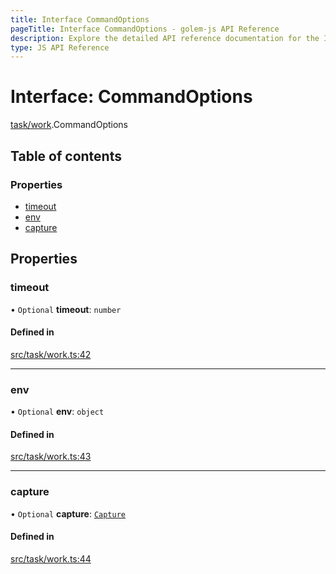 ```yaml
---
title: Interface CommandOptions
pageTitle: Interface CommandOptions - golem-js API Reference
description: Explore the detailed API reference documentation for the Interface CommandOptions within the golem-js SDK for the Golem Network.
type: JS API Reference
---
```

# Interface: CommandOptions

[task/work](../modules/task_work).CommandOptions

## Table of contents

### Properties

- [timeout](task_work.CommandOptions#timeout)
- [env](task_work.CommandOptions#env)
- [capture](task_work.CommandOptions#capture)

## Properties

### timeout

• `Optional` **timeout**: `number`

#### Defined in

[src/task/work.ts:42](https://github.com/golemfactory/golem-js/blob/49297d9/src/task/work.ts#L42)

___

### env

• `Optional` **env**: `object`

#### Defined in

[src/task/work.ts:43](https://github.com/golemfactory/golem-js/blob/49297d9/src/task/work.ts#L43)

___

### capture

• `Optional` **capture**: [`Capture`](../modules/script_command#capture)

#### Defined in

[src/task/work.ts:44](https://github.com/golemfactory/golem-js/blob/49297d9/src/task/work.ts#L44)
